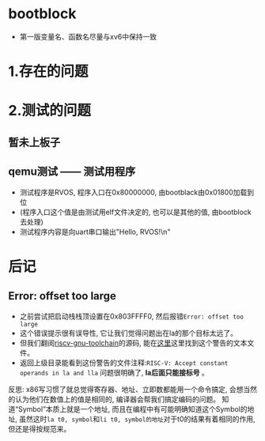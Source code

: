 # bootblock

- 第一版变量名、函数名尽量与xv6中保持一致

# 1.存在的问题

# 2.测试的问题

## 暂未上板子

## qemu测试 —— 测试用程序
- 测试程序是RVOS, 程序入口在0x80000000, 由bootblack由0x01800加载到位
- (程序入口这个值是由测试用elf文件决定的, 也可以是其他的值, 由bootblock去处理)
- 测试程序内容是向uart串口输出"Hello, RVOS!\n"

# 后记

## Error: offset too large

- 之前尝试把启动栈栈顶设置在0x803FFFF0, 然后报错```Error: offset too large```
- 这个错误提示很有误导性, 它让我们觉得问题出在la的那个目标太远了。
- 但我们翻阅[riscv-gnu-toolchain](https://github.com/riscv-collab/riscv-gnu-toolchain)的源码, 能在[这里](https://github.com/riscv-collab/riscv-binutils-gdb/blob/116a737f438d03a1bd6aa706b6ea0b4022f3b7e2/gas/testsuite/gas/riscv/lla64-fail.l)这里找到这个警告的文本文件。
- 返回上级目录能看到这份警告的文件注释:```RISC-V: Accept constant operands in la and lla```
问题很明确了,  **la后面只能接标号** 。

反思:
x86写习惯了就总觉得寄存器、地址、立即数都能用一个命令搞定, 会想当然的认为他们在数值上的值是相同的, 编译器会帮我们搞定编码的问题。
知道“Symbol”本质上就是一个地址, 而且在编程中有可能明确知道这个Symbol的地址, 虽然这时```la t0, symbol```和```li t0, symbol的地址```对于t0的结果有着相同的作用, 但还是得按规范来。

